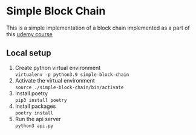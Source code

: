 # Simple Block Chain
This is a simple implementation of a block chain implemented as a part of this [udemy course](https://udemy.com/course/build-your-blockchain-az)

## Local setup
1. Create python virtual environment  
`virtualenv -p python3.9 simple-block-chain`
2. Activate the virtual environment  
`source ./simple-block-chain/bin/activate` 
3. Install poetry  
`pip3 install poetry`
4. Install packages  
`poetry install`
5. Run the api server  
`python3 api.py`

